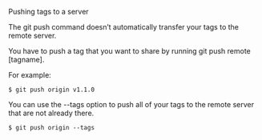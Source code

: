 Pushing tags to a server

The git push command doesn’t automatically transfer your tags to the remote server.

You have to push a tag that you want to share by running git push remote [tagname].

For example:
```
$ git push origin v1.1.0
```
You can use the --tags option to push all of your tags to the remote server that are not already there.
```
$ git push origin --tags
```

